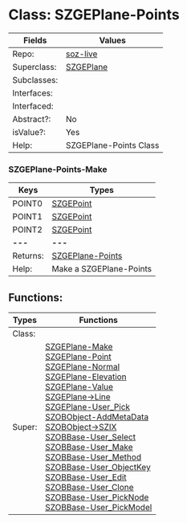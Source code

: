 
# Class:	SZGEPlane-Points

| Fields | Values |
| --------- | --------- |
| Repo: | [soz-live](/repos/soz-live.html) |
| Superclass: | [SZGEPlane](SZGEPlane.html) |
| Subclasses: |  |
| Interfaces: |  |
| Interfaced: |  |
| Abstract?: | No |
| isValue?: | Yes |
| Help: | SZGEPlane-Points Class |

### SZGEPlane-Points-Make

| Keys | Types |
| --------- | --------- |
| POINT0 | [SZGEPoint](SZGEPoint.html) |
| POINT1 | [SZGEPoint](SZGEPoint.html) |
| POINT2 | [SZGEPoint](SZGEPoint.html) |
| **---** | **---** |
| Returns: | [SZGEPlane-Points](SZGEPlane-Points.html) |
| Help: | Make a SZGEPlane-Points |


## Functions:

| Types | Functions |
| --------- | --------- |
| Class: |  |
| Super: | [SZGEPlane-Make](SZGEPlane.html) <br> [SZGEPlane-Point](SZGEPlane.html) <br> [SZGEPlane-Normal](SZGEPlane.html) <br> [SZGEPlane-Elevation](SZGEPlane.html) <br> [SZGEPlane-Value](SZGEPlane.html) <br> [SZGEPlane->Line](SZGEPlane.html) <br> [SZGEPlane-User_Pick](SZGEPlane.html) <br> [SZOBObject-AddMetaData](SZOBObject.html) <br> [SZOBObject->SZIX](SZOBObject.html) <br> [SZOBBase-User_Select](SZOBBase.html) <br> [SZOBBase-User_Make](SZOBBase.html) <br> [SZOBBase-User_Method](SZOBBase.html) <br> [SZOBBase-User_ObjectKey](SZOBBase.html) <br> [SZOBBase-User_Edit](SZOBBase.html) <br> [SZOBBase-User_Clone](SZOBBase.html) <br> [SZOBBase-User_PickNode](SZOBBase.html) <br> [SZOBBase-User_PickModel](SZOBBase.html) |


